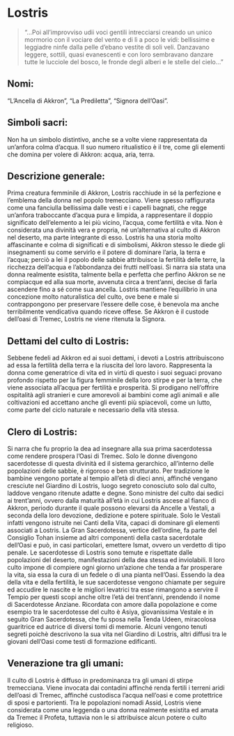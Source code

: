 # Lostris

> “…Poi all’improvviso udii voci gentili intrecciarsi creando un unico mormorio con il vociare
del vento e di lì a poco le vidi: bellissime e leggiadre ninfe dalla pelle d’ebano vestite di soli veli.
Danzavano leggere, sottili, quasi evanescenti e con loro sembravano danzare tutte le lucciole del bosco, le fronde degli alberi e le stelle del cielo…”

## Nomi: 
“L’Ancella di Akkron”, “La Prediletta”, “Signora dell’Oasi”.

## Simboli sacri: 
Non ha un simbolo distintivo, anche se a volte viene rappresentata da un’anfora colma d’acqua. Il suo numero ritualistico è il tre, come gli elementi che domina per volere di Akkron: acqua, aria, terra.

## Descrizione generale:
Prima creatura femminile di Akkron, Lostris racchiude in sé la perfezione e l’emblema della donna nel popolo tremecciano. Viene spesso raffigurata come una fanciulla bellissima dalle vesti e i capelli bagnati, che regge un’anfora traboccante d’acqua pura e limpida, a rappresentare il doppio significato dell’elemento a lei più vicino, l’acqua, come fertilità e vita.
Non è considerata una divinità vera e propria, né un’alternativa al culto di Akkron nel deserto, ma parte integrante di esso. Lostris ha una storia molto affascinante e colma di significati e di simbolismi, Akkron stesso le diede gli insegnamenti su come servirlo e il potere di dominare l’aria, la terra e l’acqua; perciò a lei il popolo delle sabbie attribuisce la fertilità delle terre, la ricchezza dell’acqua e l’abbondanza dei frutti nell’oasi.
Si narra sia stata una donna realmente esistita, talmente bella e perfetta che perfino Akkron se ne compiacque ed alla sua morte, avvenuta circa a trent’anni, decise di farla ascendere fino a sé come sua ancella.
Lostris mantiene l’equilibrio in una concezione molto naturalistica del culto, ove bene e male si contrappongono per preservare l’essere delle cose, è benevola ma anche terribilmente vendicativa quando riceve offese.
Se Akkron è il custode dell’oasi di Tremec, Lostris ne viene ritenuta la Signora.

## Dettami del culto di Lostris:
Sebbene fedeli ad Akkron ed ai suoi dettami, i devoti a Lostris attribuiscono ad essa la fertilità della terra e la riuscita del loro lavoro. Rappresenta la donna come generatrice di vita ed in virtù di questo i suoi seguaci provano profondo rispetto per la figura femminile della loro stirpe e per la terra, che viene associata all’acqua per fertilità e prosperità. Si prodigano nell’offrire ospitalità agli stranieri e cure amorevoli ai bambini come agli animali e alle coltivazioni ed accettano anche gli eventi più spiacevoli, come un lutto, come parte del ciclo naturale e necessario della vità stessa.

## Clero di Lostris:
Si narra che fu proprio la dea ad insegnare alla sua prima sacerdotessa come rendere prospera l’Oasi di Tremec. Solo le donne divengono sacerdotesse di questa divinità ed il sistema gerarchico, all’interno delle popolazioni delle sabbie, è rigoroso e ben strutturato. Per tradizione le bambine vengono portate al tempio all’età di dieci anni, affinché vengano cresciute nel Giardino di Lostris, luogo segreto conosciuto solo dal culto, laddove vengano ritenute adatte e degne. Sono ministre del culto dai sedici ai trent’anni, ovvero dalla maturità all’età in cui Lostris ascese al fianco di Akkron, periodo durante il quale possono elevarsi da Ancelle a Vestali, a seconda della loro devozione, dedizione e potere spirituale. Solo le Vestali infatti vengono istruite nei Canti della Vita, capaci di dominare gli elementi associati a Lostris.
La Gran Sacerdotessa, vertice dell’ordine, fa parte del Consiglio Tohan insieme ad altri componenti della casta sacerdotale dell’Oasi e può, in casi particolari, emettere Ismat, ovvero un verdetto di tipo penale.
Le sacerdotesse di Lostris sono temute e rispettate dalle popolazioni del deserto, manifestazioni della dea stessa ed inviolabili. Il loro culto impone di compiere ogni giorno un’azione che tenda a far prosperare la vita, sia essa la cura di un fedele o di una pianta nell’Oasi.
Essendo la dea della vita e della fertilità, le sue sacerdotesse vengono chiamate per seguire ed accudire le nascite e le migliori levatrici tra esse rimangono a servire il Tempio per questi scopi anche oltre l’età dei trent’anni, prendendo il nome di Sacerdotesse Anziane.
Ricordata con amore dalla popolazione e come esempio tra le sacerdotesse del culto è Asiya, giovanissima Vestale e in seguito Gran Sacerdotessa, che fu sposa nella Tenda Udeen, miracolosa guaritrice ed autrice di diversi tomi di memorie. Alcuni vengono tenuti segreti poichè descrivono la sua vita nel Giardino di Lostris, altri diffusi tra le giovani dell’Oasi come testi di formazione edificanti.

## Venerazione tra gli umani:
Il culto di Lostris è diffuso in predominanza tra gli umani di stirpe tremecciana. Viene invocata dai contadini affinché renda fertili i terreni aridi dell’oasi di Tremec, affinché custodisca l’acqua nell’oasi e come protettrice di sposi e partorienti. Tra le popolazioni nomadi Assid, Lostris viene considerata come una leggenda o una donna realmente esistita ed amata da Tremec il Profeta, tuttavia non le si attribuisce alcun potere o culto religioso.